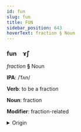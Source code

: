 ```yaml
---
id: fun
slug: fun
title: FUN
sidebar_position: 643
hoverText: fraction § Noun
---
```


### fun&emsp;<span kind="abugida">ɤ̃ʃ</span>

*fraction* **§** Noun

**IPA**: /ˈfʌn/

**Verb**: to be a fraction

**Noun**: fraction

**Modifier**: fraction-related

<details>
    <summary>Origin</summary>
    Vietnamese phần [fəŋ˨˩]<br/>
    <em>Austro-Asiatic Language Family</em>
</details>